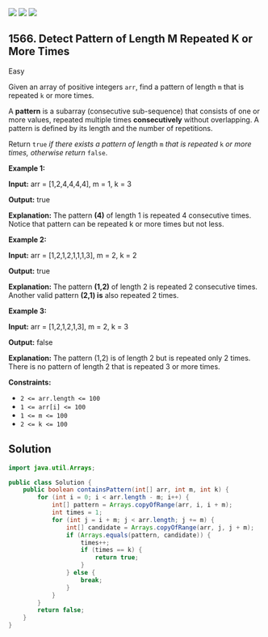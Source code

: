 [![](https://img.shields.io/github/stars/javadev/LeetCode-in-Java?label=Stars&style=flat-square)](https://github.com/javadev/LeetCode-in-Java)
[![](https://img.shields.io/github/forks/javadev/LeetCode-in-Java?label=Fork%20me%20on%20GitHub%20&style=flat-square)](https://github.com/javadev/LeetCode-in-Java/fork)
[![](https://img.shields.io/badge/-LeetCode%20in%20Kotlin-blue?style=flat-square)](https://github.com/javadev/LeetCode-in-Kotlin)

## 1566\. Detect Pattern of Length M Repeated K or More Times

Easy

Given an array of positive integers `arr`, find a pattern of length `m` that is repeated `k` or more times.

A **pattern** is a subarray (consecutive sub-sequence) that consists of one or more values, repeated multiple times **consecutively** without overlapping. A pattern is defined by its length and the number of repetitions.

Return `true` _if there exists a pattern of length_ `m` _that is repeated_ `k` _or more times, otherwise return_ `false`.

**Example 1:**

**Input:** arr = [1,2,4,4,4,4], m = 1, k = 3

**Output:** true

**Explanation:** The pattern **(4)** of length 1 is repeated 4 consecutive times. Notice that pattern can be repeated k or more times but not less.

**Example 2:**

**Input:** arr = [1,2,1,2,1,1,1,3], m = 2, k = 2

**Output:** true

**Explanation:** The pattern **(1,2)** of length 2 is repeated 2 consecutive times. Another valid pattern **(2,1) is** also repeated 2 times.

**Example 3:**

**Input:** arr = [1,2,1,2,1,3], m = 2, k = 3

**Output:** false

**Explanation:** The pattern (1,2) is of length 2 but is repeated only 2 times. There is no pattern of length 2 that is repeated 3 or more times.

**Constraints:**

*   `2 <= arr.length <= 100`
*   `1 <= arr[i] <= 100`
*   `1 <= m <= 100`
*   `2 <= k <= 100`

## Solution

```java
import java.util.Arrays;

public class Solution {
    public boolean containsPattern(int[] arr, int m, int k) {
        for (int i = 0; i < arr.length - m; i++) {
            int[] pattern = Arrays.copyOfRange(arr, i, i + m);
            int times = 1;
            for (int j = i + m; j < arr.length; j += m) {
                int[] candidate = Arrays.copyOfRange(arr, j, j + m);
                if (Arrays.equals(pattern, candidate)) {
                    times++;
                    if (times == k) {
                        return true;
                    }
                } else {
                    break;
                }
            }
        }
        return false;
    }
}
```